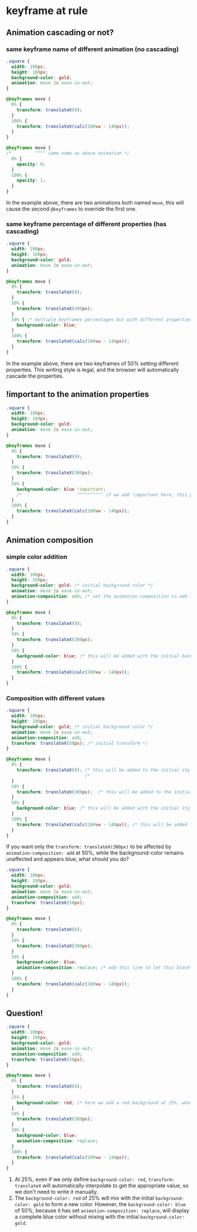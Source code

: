 # keyframe at rule

## Animation cascading or not?

### same keyframe name of different animation (no cascading)

```css
.square {
  width: 100px;
  height: 100px;
  background-color: gold;
  animation: move 2s ease-in-out;
}

@keyframes move {
  0% {
    transform: translateX(0);
  }
  100% {
    transform: translateX(calc(100vw - 140px));
  }
}

@keyframes move {
/*         ^^^^ same name as above animation */
  0% {
    opacity: 0;
  }
  100% {
    opacity: 1;
  }
}
```

In the example above, there are two animations both named `move`, this will cause the second `@keyframes` to override the first one.

### same keyframe percentage of different properties (has cascading)

```css
.square {
  width: 100px;
  height: 100px;
  background-color: gold;
  animation: move 2s ease-in-out;
}

@keyframes move {
  0% {
    transform: translateX(0);
  }
  50% {
    transform: translateX(300px);
  }
  50% { /* multiple keyframes percentages but with different properties */
    background-color: blue;
  }
  100% {
    transform: translateX(calc(100vw - 140px));
  }
}
```

In the example above, there are two keyframes of 50% setting different properties. This writing style is legal, and the browser will automatically cascade the properties.

## !important to the animation properties

```css
.square {
  width: 100px;
  height: 100px;
  background-color: gold;
  animation: move 2s ease-in-out;
}

@keyframes move {
  0% {
    transform: translateX(0);
  }
  50% {
    transform: translateX(300px);
  }
  50% {
    background-color: blue !important;
    /*                     ^^^^^^^^^^ if we add !important here, this property will be entirely ignored */
  }
  100% {
    transform: translateX(calc(100vw - 140px));
  }
}
```

## Animation composition

### simple color addition

```css
.square {
  width: 100px;
  height: 100px;
  background-color: gold; /* initial background color */
  animation: move 2s ease-in-out;
  animation-composition: add; /* set the animation composition to add */
}

@keyframes move {
  0% {
    transform: translateX(0);
  }
  50% {
    transform: translateX(300px);
  }
  50% {
    background-color: blue; /* this will be added with the initial background color, resulting in a blend of colors */
  }
  100% {
    transform: translateX(calc(100vw - 140px));
  }
}
```

### Composition with different values

```css
.square {
  width: 100px;
  height: 100px;
  background-color: gold; /* initial background color */
  animation: move 2s ease-in-out;
  animation-composition: add;
  transform: translateX(50px); /* initial transform */
}

@keyframes move {
  0% {
    transform: translateX(0); /* this will be added to the initial styles, resulting `background-color: gold translateX(50px) translateX(0)` */
                              /*                                                                                ^^^^^^^^^^^^^^^^^^^^^^^^^^^^^^ move twice */
  }
  50% {
    transform: translateX(300px);  /* this will be added to the initial styles, resulting `background-color: gold translateX(50px) translateX(300px)` */
  }
  50% {
    background-color: blue; /* this will be added with the initial styles, resulting `background-color: (blend of gold and blue) translateX(50px) translateX(300px)` */
  }
  100% {
    transform: translateX(calc(100vw - 140px)); /* this will be added to the initial styles, resulting `background-color: (blend of gold and blue) translateX(50px) translateX(calc(100vw - 140px))` */
  }
}
```

If you want only the `transform: translateX(300px)` to be affected by `animation-composition: add` at 50%, while the background-color remains unaffected and appears blue, what should you do?

```css
.square {
  width: 100px;
  height: 100px;
  background-color: gold;
  animation: move 2s ease-in-out;
  animation-composition: add;
  transform: translateX(50px);
}

@keyframes move {
  0% {
    transform: translateX(0);
  }
  50% {
    transform: translateX(300px);
  }
  50% {
    background-color: blue;
    animation-composition: replace; /* add this line to let this block use the replace composition instead of add */
  }
  100% {
    transform: translateX(calc(100vw - 140px));
  }
}
```

## Question!

```css
.square {
  width: 100px;
  height: 100px;
  background-color: gold;
  animation: move 2s ease-in-out;
  animation-composition: add;
  transform: translateX(50px);
}

@keyframes move {
  0% {
    transform: translateX(0);
  }
  25% {
    background-color: red; /* here we add a red background at 25%, what will happen? */
  }
  50% {
    transform: translateX(300px);
  }
  50% {
    background-color: blue;
    animation-composition: replace;
  }
  100% {
    transform: translateX(calc(100vw - 140px));
  }
}
```

1. At 25%, even if we only define `background-color: red`, `transform: translateX` will automatically interpolate to get the appropriate value, so we don't need to write it manually.
2. The `background-color: red` of 25% will mix with the initial `background-color: gold` to form a new color. However, the `background-color: blue` of 50%, because it has set `animation-composition: replace`, will display a complete blue color without mixing with the initial `background-color: gold`.
